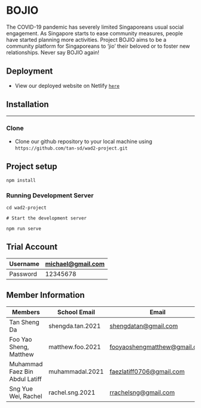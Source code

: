 # BOJIO

The COVID-19 pandemic has severely limited Singaporeans usual social engagement. As Singapore starts to ease community measures, people have started planning more activities. Project BOJIO aims to be a community platform for Singaporeans to ‘jio’ their beloved or to foster new relationships. Never say BOJIO again!

## Deployment

- View our deployed website on Netlify <a href="https://bojio.netlify.app">`here`</a>

## Installation

---

### Clone

- Clone our github repository to your local machine using `https://github.com/tan-sd/wad2-project.git`

## Project setup
```
npm install
```

### Running Development Server
```
cd wad2-project

# Start the development server

npm run serve
```

### 

## Trial Account
| Username       | michael@gmail.com |
| -------------- | ------------------|
| Password       | 12345678          |

## Member Information

| Members               | School Email     | Email                           |
| --------------------- | ---------------- | ------------------------------- |
| Tan Sheng Da                   | shengda.tan.2021 | shengdatan@gmail.com            |
| Foo Yao Sheng, Matthew         | matthew.foo.2021 | fooyaoshengmatthew@gmail.com    |
| Muhammad Faez Bin Abdul Latiff | muhammadal.2021  | faezlatiff0706@gmail.com|
| Sng Yue Wei, Rachel            | rachel.sng.2021  | rrachelsng@gmail.com    |
